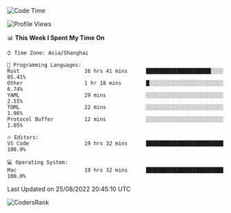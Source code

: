 <!--START_SECTION:waka-->
![Code Time](http://img.shields.io/badge/Code%20Time-1%2C652%20hrs%2036%20mins-blue)

![Profile Views](http://img.shields.io/badge/Profile%20Views-14-blue)

📊 **This Week I Spent My Time On** 

```text
⌚︎ Time Zone: Asia/Shanghai

💬 Programming Languages: 
Rust                     16 hrs 41 mins      █████████████████████░░░░   85.41% 
Other                    1 hr 18 mins        █░░░░░░░░░░░░░░░░░░░░░░░░   6.74% 
YAML                     29 mins             ░░░░░░░░░░░░░░░░░░░░░░░░░   2.55% 
TOML                     22 mins             ░░░░░░░░░░░░░░░░░░░░░░░░░   1.96% 
Protocol Buffer          12 mins             ░░░░░░░░░░░░░░░░░░░░░░░░░   1.05%

🔥 Editors: 
VS Code                  19 hrs 32 mins      █████████████████████████   100.0%

💻 Operating System: 
Mac                      19 hrs 32 mins      █████████████████████████   100.0%

```


 Last Updated on 25/08/2022 20:45:10 UTC
<!--END_SECTION:waka-->

![CodersRank](https://cr-skills-chart-widget.azurewebsites.net/api/api?username=BugenZhao&padding=16&tooltip=true&branding=false&sort-by-score=true&skills=Rust%2C%20Swift%2C%20C%2C%20TypeScript%2C%20Java%2C%20Go%2C%20Dart%2C%20C%2B%2B%2C%20Python%2C%20Assembly%2C%20Shell%2C%20Kotlin)
